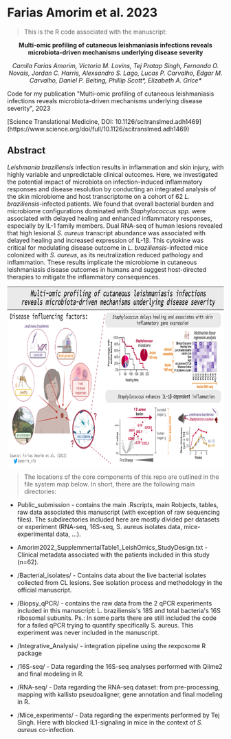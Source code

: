# Farias Amorim et al. 2023

> This is the R code associated with the manuscript:
<p align="center"><strong>Multi-omic profiling of cutaneous leishmaniasis infections reveals microbiota-driven mechanisms underlying disease severity</strong></p>
<p align="center"><em>Camila Farias Amorim, Victoria M. Lovins, Tej Pratap Singh, Fernanda O. Novais, Jordan C. Harris, Alexsandro S. Lago, Lucas P. Carvalho, Edgar M. Carvalho, Daniel P. Beiting, Phillip Scott*, Elizabeth A. Grice*</em></p>

Code for my publication "Multi-omic profiling of cutaneous leishmaniasis infections reveals microbiota-driven mechanisms underlying disease severity", 2023

<p>[Science Translational Medicine, DOI: 10.1126/scitranslmed.adh1469](https://www.science.org/doi/full/10.1126/scitranslmed.adh1469)</p>

## Abstract
<i>Leishmania braziliensis</i> infection results in inflammation and skin injury, with highly variable and unpredictable clinical outcomes. Here, we investigated the potential impact of microbiota on infection-induced inflammatory responses and disease resolution by conducting an integrated analysis of the skin microbiome and host transcriptome on a cohort of 62 <i>L. braziliensis</i>-infected patients. We found that overall bacterial burden and microbiome configurations dominated with <i>Staphylococcus spp.</i> were associated with delayed healing and enhanced inflammatory responses, especially by IL-1 family members. Dual RNA-seq of human lesions revealed that high lesional <i>S. aureus</i> transcript abundance was associated with delayed healing and increased expression of IL-1β.  This cytokine was critical for modulating disease outcome in <i>L. braziliensis</i>-infected mice colonized with <i>S. aureus</i>, as its neutralization reduced pathology and inflammation. These results implicate the microbiome in cutaneous leishmaniasis disease outcomes in humans and suggest host-directed therapies to mitigate the inflammatory consequences. 

<img align="center" width="1000" height="420" src="/Public_submission/MultipliedFactor.png">

> The locations of the core components of this repo are outlined in the file system map below. In short, there are the following main directories:

 - Public_submission - contains the main .Rscripts, main Robjects, tables, raw data associated this manuscript (with exception of raw sequencing files). The subdirectories included here are mostly divided per datasets or experiment (RNA-seq, 16S-seq, S. aureus isolates data, mice-experimental data, ...).

 - Amorim2022_SupplemmentalTable1_LeishOmics_StudyDesign.txt - Clinical metadata associated with the patients included in this study (n=62).
 - /Bacterial_isolates/ - Contains data about the live bacterial isolates collected from CL lesions. See isolation process and methodology in the official manuscript.
 - /Biopsy_qPCR/ - contains the raw data from the 2 qPCR experiments included in this manuscript: L. braziliensis's 18S and total bacteria's 16S ribosomal subunits. Ps.: In some parts there are still included the code for a failed qPCR trying to quantify specifically S. aureus. This experiment was never included in the manuscript.
 - /Integrative_Analysis/ - integration pipeline using the rexposome R package
 - /16S-seq/ - Data regarding the 16S-seq analyses performed with Qiime2 and final modeling in R.
 - /RNA-seq/ - Data regarding the RNA-seq dataset: from pre-processing, mapping with kallisto pseudoaligner, gene annotation and final modeling in R.
 - /Mice_experiments/ - Data regarding the experiments performed by Tej Singh. Here with blocked IL1-signaling in mice in the context of <i>S. aureus</i> co-infection.



```
